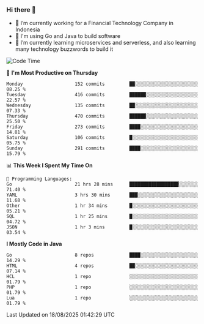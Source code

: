 ### Hi there 👋

<!--
**mazzama/mazzama** is a ✨ _special_ ✨ repository because its `README.md` (this file) appears on your GitHub profile.

Here are some ideas to get you started:

- 🔭 I’m currently working on ...
- 🌱 I’m currently learning ...
- 👯 I’m looking to collaborate on ...
- 🤔 I’m looking for help with ...
- 💬 Ask me about ...
- 📫 How to reach me: ...
- 😄 Pronouns: ...
- ⚡ Fun fact: ...
-->

- 🔭 I’m currently working for a Financial Technology Company in Indonesia
- :gun: I'm using Go and Java to build software
- 🌱 I’m currently learning microservices and serverless, and also learning many technology buzzwords to build it

<!--START_SECTION:waka-->
![Code Time](http://img.shields.io/badge/Code%20Time-4%2C210%20hrs%207%20mins-blue)

📅 **I'm Most Productive on Thursday** 

```text
Monday                   152 commits         ██░░░░░░░░░░░░░░░░░░░░░░░   08.25 % 
Tuesday                  416 commits         ██████░░░░░░░░░░░░░░░░░░░   22.57 % 
Wednesday                135 commits         ██░░░░░░░░░░░░░░░░░░░░░░░   07.33 % 
Thursday                 470 commits         ██████░░░░░░░░░░░░░░░░░░░   25.50 % 
Friday                   273 commits         ████░░░░░░░░░░░░░░░░░░░░░   14.81 % 
Saturday                 106 commits         █░░░░░░░░░░░░░░░░░░░░░░░░   05.75 % 
Sunday                   291 commits         ████░░░░░░░░░░░░░░░░░░░░░   15.79 % 
```


📊 **This Week I Spent My Time On** 

```text
💬 Programming Languages: 
Go                       21 hrs 28 mins      ██████████████████░░░░░░░   71.40 % 
YAML                     3 hrs 30 mins       ███░░░░░░░░░░░░░░░░░░░░░░   11.68 % 
Other                    1 hr 34 mins        █░░░░░░░░░░░░░░░░░░░░░░░░   05.21 % 
SQL                      1 hr 25 mins        █░░░░░░░░░░░░░░░░░░░░░░░░   04.72 % 
JSON                     1 hr 3 mins         █░░░░░░░░░░░░░░░░░░░░░░░░   03.54 % 
```

**I Mostly Code in Java** 

```text
Go                       8 repos             ████░░░░░░░░░░░░░░░░░░░░░   14.29 % 
HTML                     4 repos             ██░░░░░░░░░░░░░░░░░░░░░░░   07.14 % 
HCL                      1 repo              ░░░░░░░░░░░░░░░░░░░░░░░░░   01.79 % 
PHP                      1 repo              ░░░░░░░░░░░░░░░░░░░░░░░░░   01.79 % 
Lua                      1 repo              ░░░░░░░░░░░░░░░░░░░░░░░░░   01.79 % 
```




 Last Updated on 18/08/2025 01:42:29 UTC
<!--END_SECTION:waka-->
